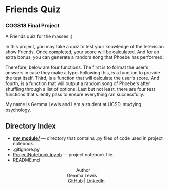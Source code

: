# Friends Quiz  
### COGS18 Final Project  
  
A Friends quiz for the masses ;)

In this project, you may take a quiz to test your knowledge of the television show Friends. Once completed, your score will be calculated. And for an extra bonus, you can generate a random song that Phoebe has performed.

Therefore, below are four functions. The first is to format the user's answers in case they make a typo. Following this, is a function to provide the test itself. Third, is a function that will calculate the user's score. And fourth, is a function that will output a random song of Phoebe's after shuffling through a list of options. Last but not least, there are four test functions that silently pass to ensure everything ran successfully.

My name is Gemma Lewis and I am a student at UCSD, studying psychology. 

## Directory Index  
- [**my_module/**](https://github.com/lewisgemma/friends-quiz-COGS18-final/tree/main/my_module) — directory that contains .py files of code used in project notebook.
- .gitignore.py
- [ProjectNotebook.ipynb](https://github.com/lewisgemma/friends-quiz-COGS18-final/blob/main/ProjectNotebook.ipynb) — project notebook file.  
- README.md
  
  
  
<div align="center";>Author  
  <div align="center";>Gemma Lewis  
    <div align="center";><a href="https://github.com/lewisgemma/">GitHub</a> | <a href="https://www.linkedin.com/in/gemma-lewis-3757a71a1/">LinkedIn</a>
